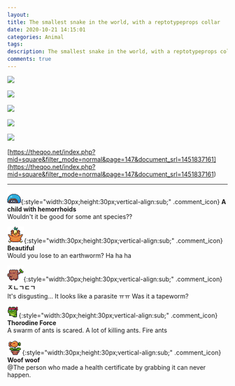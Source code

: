 ```yaml
---
layout: 
title: The smallest snake in the world, with a reptotypeprops collar
date: 2020-10-21 14:15:01
categories: Animal
tags: 
description: The smallest snake in the world, with a reptotypeprops collar
comments: true
---
```


![](https://blog.kakaocdn.net/dn/cxoDvz/btqLkJUEaxP/EOczO2QmN5UJPKwHpQkXY1/img.png)

![](https://blog.kakaocdn.net/dn/PACIo/btqLuCyZtmd/7a756FkLP19SNC0Nzi0fD0/img.png)

![](https://blog.kakaocdn.net/dn/81J4v/btqLqmjnMNL/5u70vQeQaoHU2YgJSs7k2k/img.jpg)

![](https://blog.kakaocdn.net/dn/crt2JP/btqLop2awK3/ez0YvlLupyYsgqCvV8ViY0/img.jpg)

![](https://blog.kakaocdn.net/dn/cyG3SA/btqLscggWyp/4ua8sY2cwKN1NInbrE8ltk/img.png)

[https://theqoo.net/index.php?mid=square&filter_mode=normal&page=147&document_srl=1451837161](<https://theqoo.net/index.php?mid=square&filter_mode=normal&page=147&document_srl=1451837161>)

* * *

![comment](/assets/character/turtle.png){:style="width:30px;height:30px;vertical-align:sub;" .comment_icon} **A child with hemorrhoids**  
Wouldn't it be good for some ant species??   
  
![comment](/assets/character/bird.png){:style="width:30px;height:30px;vertical-align:sub;" .comment_icon} **Beautiful**  
Would you lose to an earthworm? Ha ha ha  
  
![comment](/assets/character/trunk.png){:style="width:30px;height:30px;vertical-align:sub;" .comment_icon} **ㅈㄴㄱㄷㄱ**  
It's disgusting... It looks like a parasite ㅠㅠ Was it a tapeworm?   
  
![comment](/assets/character/frog.png){:style="width:30px;height:30px;vertical-align:sub;" .comment_icon} **Thorodine Force**  
A swarm of ants is scared. A lot of killing ants. Fire ants   
  
![comment](/assets/character/plant.png){:style="width:30px;height:30px;vertical-align:sub;" .comment_icon} **Woof woof**  
@The person who made a health certificate by grabbing it can never happen.  
  

